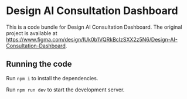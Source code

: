 
  # Design AI Consultation Dashboard

  This is a code bundle for Design AI Consultation Dashboard. The original project is available at https://www.figma.com/design/IUk0b1VQRkBcIzSXX2z5N6/Design-AI-Consultation-Dashboard.

  ## Running the code

  Run `npm i` to install the dependencies.

  Run `npm run dev` to start the development server.
  